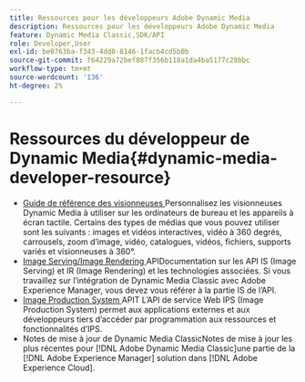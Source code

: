 ```yaml
---
title: Ressources pour les développeurs Adobe Dynamic Media
description: Ressources pour les développeurs Adobe Dynamic Media
feature: Dynamic Media Classic,SDK/API
role: Developer,User
exl-id: be0763ba-f343-4dd0-8146-1facb4cd5b0b
source-git-commit: f64229a72bef887f356b118a1da4ba5177c28bbc
workflow-type: tm+mt
source-wordcount: '136'
ht-degree: 2%

---
```


# Ressources du développeur de Dynamic Media{#dynamic-media-developer-resource}

* [Guide de référence des visionneuses ](/help/aem-viewers-ref/homeviewers.md)<!-- (https://experienceleague.adobe.com/docs/dynamic-media-developer-resources/library/homeviewers.html) -->
Personnalisez les visionneuses Dynamic Media à utiliser sur les ordinateurs de bureau et les appareils à écran tactile. Certains des types de médias que vous pouvez utiliser sont les suivants : images et vidéos interactives, vidéo à 360 degrés, carrousels, zoom d’image, vidéo, catalogues, vidéos, fichiers, supports variés et visionneuses à 360°.
* [Image Serving/Image Rendering ](/help/aem-is-ir-api/homeisir.md)<!-- (https://experienceleague.adobe.com/docs/dynamic-media-developer-resources/image-serving-api/homeisir.html) -->
APIDocumentation sur les API IS (Image Serving) et IR (Image Rendering) et les technologies associées. Si vous travaillez sur l’intégration de Dynamic Media Classic avec Adobe Experience Manager, vous devez vous référer à la partie IS de l’API.
* [Image Production System ](/help/aem-ips-api/c-overview.md)
APIT L’API de service Web IPS (Image Production System) permet aux applications externes et aux développeurs tiers d’accéder par programmation aux ressources et fonctionnalités d’IPS.
* [](/help/s7-release-notes/s7rn2017.md)
Notes de mise à jour de Dynamic Media ClassicNotes de mise à jour les plus récentes pour  [!DNL Adobe Dynamic Media Classic]une partie de la  [!DNL Adobe Experience Manager] solution dans  [!DNL Adobe Experience Cloud].

